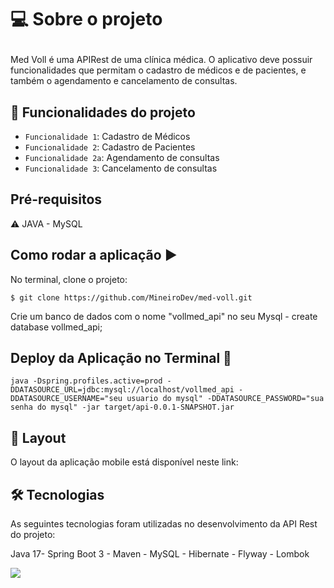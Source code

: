 # <p align="justify">💻 Sobre o projeto</p>
Med Voll é uma APIRest de uma clínica médica. O aplicativo deve possuir funcionalidades que permitam o cadastro de médicos e de pacientes, e também o agendamento e cancelamento de consultas.


## :hammer: Funcionalidades do projeto

- `Funcionalidade 1`: Cadastro de Médicos
- `Funcionalidade 2`: Cadastro de Pacientes
- `Funcionalidade 2a`: Agendamento de consultas
- `Funcionalidade 3`: Cancelamento de consultas


## Pré-requisitos

:warning: JAVA - MySQL

## Como rodar a aplicação :arrow_forward:

No terminal, clone o projeto:
```
$ git clone https://github.com/MineiroDev/med-voll.git
```
Crie um banco de dados com o nome "vollmed_api" no seu Mysql - create database vollmed_api;

## Deploy da Aplicação no Terminal :dash:

```java -Dspring.profiles.active=prod -DDATASOURCE_URL=jdbc:mysql://localhost/vollmed_api -DDATASOURCE_USERNAME="seu usuario do mysql" -DDATASOURCE_PASSWORD="sua senha do mysql" -jar target/api-0.0.1-SNAPSHOT.jar```

## 🎨 Layout
O layout da aplicação mobile está disponível neste link: 

## 🛠 Tecnologias
As seguintes tecnologias foram utilizadas no desenvolvimento da API Rest do projeto:

Java 17- Spring Boot 3 - Maven - MySQL - Hibernate - Flyway - Lombok


<img src="http://img.shields.io/static/v1?label=License&message=MIT&color=green&style=for-the-badge"/>
